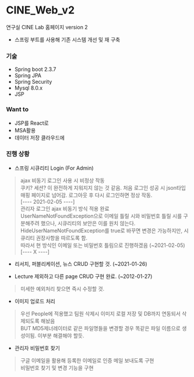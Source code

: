 # CINE_Web_v2
연구실 CINE Lab 홈페이지 version 2 
 - 스프링 부트를 사용해 기존 시스템 개선 및 재 구축
 
 ### 기술
 - Spring boot 2.3.7
 - Spring JPA
 - Spring Security
 - Mysql 8.0.x
 - JSP
 
 ### Want to
 - JSP를 React로
 - MSA활용
 - 데이터 저장 클라우드에


### 진행 상황
 - 스프링 시큐리티 Login (For Admin)
 > ajax 비동기 로그인 사용 시 비정상 작동 <br/>
 > 쿠키? 세션? 이 완전하게 지워지지 않는 것 같음. 처음 로그인 성공 시 json타입 매핑 페이지로 넘어감. 로그아웃 후 다시 로그인하면 정상 작동. <br/>
 > [---- 2021-02-05 ----] <br/>
 > 관리자 로그인 ajax 비동기 방식 적용 완료 <br/>
 > UserNameNotFoundException으로 이메일 틀릴 시와 비밀번호 틀릴 시를 구분해주려 했으나, 시큐리티의 보안은 이를 원치 않는다. <br/>
 > HideUserNameNotFoundException를 true로 바꾸면 변경은 가능하지만, 시큐리티 권장사항을 따르도록 함. <br/>
 > 따라서 현 방식인 이메일 또는 비밀번호 틀림으로 진행하겠음 (~2021-02-05) <br/>
 > [---- X ----] <br/>
 
 - 리서치, 퍼블리케이션, 뉴스 CRUD 구현할 것. (~2021-01-26)
 
 - Lecture 제외하고 다른 page CRUD 구현 완료. (~2012-01-27)
 > 미세한 예외처리 찾으면 즉시 수정할 것.
 
 - 이미지 업로드 처리
 > 우선 People에 적용했고 팀원 삭제시 이미지 로컬 저장 및 DB까지 연동되서 삭제되도록 해놨음 <br/>
 > BUT MD5제너레이터로 같은 파일명들을 변경할 경우 똑같은 파일 이름으로 생성이됨. 이부분 해결해야 할듯.
 
 - 관리자 비밀번호 찾기
 > 구글 이메일을 활용해 등록한 이메일로 인증 메일 보내도록 구현 <br/> 비밀번호 찾기 및 변경 기능을 구현
